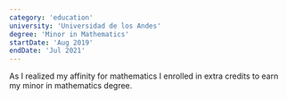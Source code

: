 ```yaml
---
category: 'education'
university: 'Universidad de los Andes'
degree: 'Minor in Mathematics'
startDate: 'Aug 2019'
endDate: 'Jul 2021'
---
```


As I realized my affinity for mathematics I enrolled in extra credits to earn my minor in mathematics degree.

